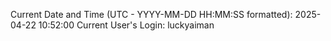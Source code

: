 Current Date and Time (UTC - YYYY-MM-DD HH:MM:SS formatted): 2025-04-22 10:52:00
Current User's Login: luckyaiman
